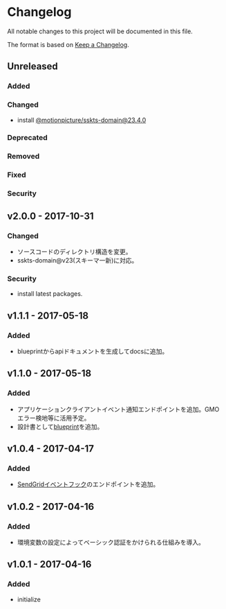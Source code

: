 # Changelog
All notable changes to this project will be documented in this file.

The format is based on [Keep a Changelog](http://keepachangelog.com/).

## Unreleased
### Added

### Changed
- install [@motionpicture/sskts-domain@23.4.0](https://www.npmjs.com/package/@motionpicture/sskts-domain)

### Deprecated

### Removed

### Fixed

### Security


## v2.0.0 - 2017-10-31
### Changed
- ソースコードのディレクトリ構造を変更。
- sskts-domain@v23(スキーマ一新)に対応。

### Security
- install latest packages.

## v1.1.1 - 2017-05-18
### Added
- blueprintからapiドキュメントを生成してdocsに追加。

## v1.1.0 - 2017-05-18
### Added
- アプリケーションクライアントイベント通知エンドポイントを追加。GMOエラー検地等に活用予定。
- 設計書として[blueprint](https://apiblueprint.org/)を追加。

## v1.0.4 - 2017-04-17
### Added
- [SendGridイベントフック](https://sendgrid.com/docs/API_Reference/Webhooks/event.html)のエンドポイントを追加。

## v1.0.2 - 2017-04-16
### Added
- 環境変数の設定によってベーシック認証をかけられる仕組みを導入。

## v1.0.1 - 2017-04-16
### Added
- initialize
